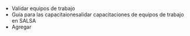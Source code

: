- Validar equipos de trabajo
- Guía para las capacitaionesalidar capacitaciones de equipos de trabajo en SALSA
- Agregar